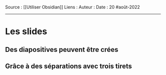 Source : [[Utiliser Obsidian]]
Liens :
Auteur :
Date : 20 #août-2022
***

# Les slides
Des diapositives peuvent être crées
---
Grâce à des séparations avec trois tirets
---
